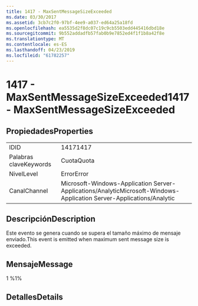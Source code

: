 ```yaml
---
title: 1417 - MaxSentMessageSizeExceeded
ms.date: 03/30/2017
ms.assetid: 3cb7c2f0-97bf-4ee9-a037-ed64a25a18fd
ms.openlocfilehash: ea5535d2f8dc07c19c9cb5503edd445416dbd18e
ms.sourcegitcommit: 9b552addadfb57fab0b9e7852ed4f1f1b8a42f8e
ms.translationtype: MT
ms.contentlocale: es-ES
ms.lasthandoff: 04/23/2019
ms.locfileid: "61782257"
---
```

# <a name="1417---maxsentmessagesizeexceeded"></a><span data-ttu-id="2331a-102">1417 - MaxSentMessageSizeExceeded</span><span class="sxs-lookup"><span data-stu-id="2331a-102">1417 - MaxSentMessageSizeExceeded</span></span>
## <a name="properties"></a><span data-ttu-id="2331a-103">Propiedades</span><span class="sxs-lookup"><span data-stu-id="2331a-103">Properties</span></span>  
  
|||  
|-|-|  
|<span data-ttu-id="2331a-104">ID</span><span class="sxs-lookup"><span data-stu-id="2331a-104">ID</span></span>|<span data-ttu-id="2331a-105">1417</span><span class="sxs-lookup"><span data-stu-id="2331a-105">1417</span></span>|  
|<span data-ttu-id="2331a-106">Palabras clave</span><span class="sxs-lookup"><span data-stu-id="2331a-106">Keywords</span></span>|<span data-ttu-id="2331a-107">Cuota</span><span class="sxs-lookup"><span data-stu-id="2331a-107">Quota</span></span>|  
|<span data-ttu-id="2331a-108">Nivel</span><span class="sxs-lookup"><span data-stu-id="2331a-108">Level</span></span>|<span data-ttu-id="2331a-109">Error</span><span class="sxs-lookup"><span data-stu-id="2331a-109">Error</span></span>|  
|<span data-ttu-id="2331a-110">Canal</span><span class="sxs-lookup"><span data-stu-id="2331a-110">Channel</span></span>|<span data-ttu-id="2331a-111">Microsoft-Windows-Application Server-Applications/Analytic</span><span class="sxs-lookup"><span data-stu-id="2331a-111">Microsoft-Windows-Application Server-Applications/Analytic</span></span>|  
  
## <a name="description"></a><span data-ttu-id="2331a-112">Descripción</span><span class="sxs-lookup"><span data-stu-id="2331a-112">Description</span></span>  
 <span data-ttu-id="2331a-113">Este evento se genera cuando se supera el tamaño máximo de mensaje enviado.</span><span class="sxs-lookup"><span data-stu-id="2331a-113">This event is emitted when maximum sent message size is exceeded.</span></span>  
  
## <a name="message"></a><span data-ttu-id="2331a-114">Mensaje</span><span class="sxs-lookup"><span data-stu-id="2331a-114">Message</span></span>  
 <span data-ttu-id="2331a-115">1 %</span><span class="sxs-lookup"><span data-stu-id="2331a-115">1%</span></span>  
  
## <a name="details"></a><span data-ttu-id="2331a-116">Detalles</span><span class="sxs-lookup"><span data-stu-id="2331a-116">Details</span></span>

